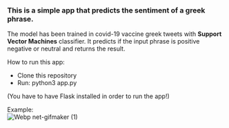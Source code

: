 ### This is a simple app that predicts the sentiment of a greek phrase.

The model has been trained in covid-19 vaccine greek tweets with **Support Vector Machines** classifier. 
It predicts if the input phrase is positive negative or neutral and returns the result.

How to run this app:
* Clone this repository
* Run: python3 app.py

(You have to have Flask installed in order to run the app!)

Example:
<br>![Webp net-gifmaker (1)](https://user-images.githubusercontent.com/44963086/131107152-6965b053-5a9a-4a40-9a53-a9d058cf624c.gif)

